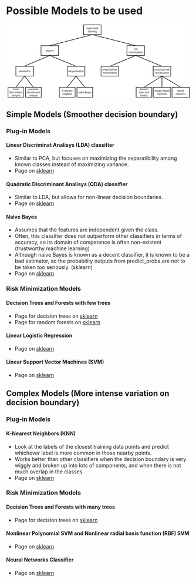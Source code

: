 # Possible Models to be used
![Types of Models ML supervised](imgs/types_of_models_supervised_ml.png)
## Simple Models (Smoother decision boundary)

### Plug-in Models

#### Linear Discriminat Analisys (LDA) classifier
- Similar to PCA, but focuses on maximizing the separatibility among known classes instead of maximizing variance.
- Page on [sklearn](https://scikit-learn.org/stable/modules/generated/sklearn.discriminant_analysis.LinearDiscriminantAnalysis.html)

#### Quadratic Discriminant Analisys (QDA) classifier
- Similar to LDA, but allows for non-linear decision boundaries.
- Page on [sklearn](https://scikit-learn.org/stable/modules/generated/sklearn.discriminant_analysis.QuadraticDiscriminantAnalysis.html)

#### Naive Bayes
- Assumes that the features are independent given the class.
- Often, this classifier does not outperform other classifiers in terms of accuracy, so its domain of competence is often non-existent (trustworthy machine learning)
- Although naive Bayes is known as a decent classifier, it is known to be a bad estimator, so the probability outputs from predict_proba are not to be taken too seriously. (sklearn)
- Page on [sklearn](https://scikit-learn.org/stable/modules/generated/sklearn.naive_bayes.GaussianNB.html)

### Risk Minimization Models

#### Decision Trees and Forests with few trees
- Page for decision trees on [sklearn](https://scikit-learn.org/stable/modules/generated/sklearn.tree.DecisionTreeClassifier.html)
- Page for random forests on [sklearn](https://scikit-learn.org/stable/modules/generated/sklearn.ensemble.RandomForestClassifier.html)

#### Linear Logistic Regression
- Page on [sklearn](https://scikit-learn.org/stable/modules/generated/sklearn.linear_model.LogisticRegression.html)


#### Linear Support Vector Machines (SVM)
- Page on [sklearn](https://scikit-learn.org/stable/api/sklearn.svm.html)

## Complex Models (More intense variation on decision boundary)

### Plug-in Models

#### K-Nearest Neighbors (KNN)
- Look at the labels of the  closest training data points and predict whichever label is more common in those nearby points.
- Works better than other classifiers when the decision boundary is very wiggly and broken up into lots of components, and when there is not much overlap in the classes
- Page on [sklearn](https://scikit-learn.org/stable/modules/generated/sklearn.neighbors.KNeighborsClassifier.html)

### Risk Minimization Models

#### Decision Trees and Forests with many trees
- Page for decision trees on [sklearn](https://scikit-learn.org/stable/modules/generated/sklearn.tree.DecisionTreeClassifier.html)

#### Nonlinear Polynomial SVM and Nonlinear radial basis function (RBF) SVM
- Page on [sklearn](https://scikit-learn.org/stable/api/sklearn.svm.html)

#### Neural Networks Classifier
- Page on [sklearn](https://scikit-learn.org/stable/api/sklearn.neural_network.html)